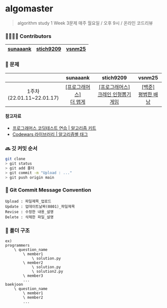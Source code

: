 # algomaster
> algorithm study
> 1 Week 3문제
> 매주 월요일 / 오후 9시 / 온라인 코드리뷰


### 👨‍👩‍👧‍👦 Contributors

| [sunaaank](https://github.com/sunaaank) | [stich9209](https://github.com/stich9209) | [vsnm25](https://github.com/vsnm25) | 
| --------------------------------------------------- | ------------------------------------------- | ---- |



### 📒 문제
|| sunaaank | stich9209 | vsnm25 |
| :-: | :-: | :-: |:-: |
| 1주차<br>(22.01.11~22.01.17) | [[프로그래머스]<br>더 맵게](link) | [[프로그래머스]<br>크레인 인형뽑기 게임](https://programmers.co.kr/learn/courses/30/lessons/64061) | [[백준]<br>평범한 배낭](https://www.acmicpc.net/problem/12865)

#### 참고자료
- [프로그래머스 코딩테스트 연습 | 알고리즘 키트](https://programmers.co.kr/learn/challenges?tab=algorithm_practice_kit)
- [Codewars 라이브러리 | 알고리즘별 태그](https://www.codewars.com/kata/latest?tags=Hashes)


### 🔜 깃 커밋 순서

```bash
git clone
> git status 
> git add 폴더
> git commit -m "Upload : ..."
> git push origin main
```



### 📝 Git Commit Message Convention

```
Upload : 파일제목_업로드
Update : 업데이트날짜(0801)_파일제목 
Revise : 수정한 내용_설명
Delete : 삭제한 파일_설명
```



### 📁 폴더 구조

```
ex)
programmers
	\ question_name
		\ member1
			\ solution.py
		\ member2
			\ solution.py
			\ solution2.py
		\ member3
		...
baekjoon
	\ question_name
		\ member1
		\ member2
		...		
```

  
